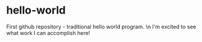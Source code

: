 # hello-world
First github repository - traditional hello world program. \n
I'm excited to see what work I can accomplish here!

